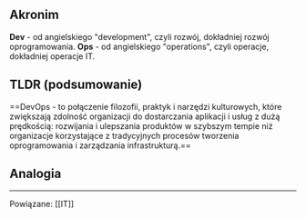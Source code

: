 ## Akronim
**Dev** - od angielskiego "development", czyli rozwój, dokładniej rozwój oprogramowania.
**Ops** - od angielskiego "operations", czyli operacje, dokładniej operacje IT.

## TLDR (podsumowanie)
==DevOps - to połączenie filozofii, praktyk i narzędzi kulturowych, które zwiększają zdolność organizacji do dostarczania aplikacji i usług z dużą prędkością: rozwijania i ulepszania produktów w szybszym tempie niż organizacje korzystające z tradycyjnych procesów tworzenia oprogramowania i zarządzania infrastrukturą.==

## Analogia

---
Powiązane: [[IT]]